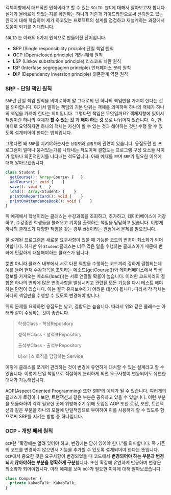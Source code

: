 객체지향에서 대표적인 원칙이라고 할 수 있는 `SOLID 원칙`에 대해서 알아보고자 합니다. 설계가 올바르게 되었는지를 확인하는 하나의 기준과 가이드라인으로써 신뢰받고 있는 원칙에 대해 학습하여 제가 하고있는 프로젝트의 설계를 점검하고 재설계하는 과정에서 도움이 되기를 기대합니다.

`SOLID` 는 아래의 5가지 원칙으로 만들어진 단어입니다.

- **S**RP (Single responsibility priciple) 단일 책임 원칙
- **O**CP (Open/closed principle) 개방-폐쇄 원칙
- **L**SP (Liskov substitution principle) 리스코프 치환 원칙
- **I**SP (Interfase segregagion principle) 인터페이스 분리 원칙
- **D**IP (Dependency inversion principle) 의존관계 역전 원칙

### SRP - 단일 책인 원칙

`SRP`란 단일 책임 원칙을 의미로하며 말 그대로의 단 하나의 책임만을 가져야 한다는 것을 의미합니다. 여기서 말하는 책임의 기본 단위는 객체를 의미하며 하나의 객체가 하나의 책임을 가져야 한다는 의미입니다. 그렇다면 책임은 무엇일까요? 객체지향에 있어서 책임이란 하나의 객체가 **할 수 있는 것** 과 **해야 하는 것** 으로 나뉘어져 있습니다. 즉, 한 마디로 요약하자면 하나의 객체는 자신이 할 수 있는 것과 해야하는 것만 수행 할 수 있도록 설계되어야 한다는 법칙입니다.

그렇다면 왜 `SRP`를 지켜야하는지는 `응집도`와 `결합도`에 관련이 있습니다. 응집도란 한 프로그램이 얼마나 뭉쳐있는가를 나타내는 척도이며 결합도는 프로그램 구성 요소들 사이가 얼마나 의존적인지를 나타내는 척도입니다. 아래 예제를 보며 `SRP`가 필요한 이유에 대해 알아보겠습니다.  

```ts
class Student {
  getCourse(): Array<Course> {   }
  addCourse(): void {    }
  save(): void {   }
  load(): Array<Student> {    }
  printOnReportCard(): void {    }
  printOnAttendanceBook(): void {    }
}
```

위 예제에서 학생이라는 클래스는 수강과목을 조회하고, 추가하고, 데이터베이스에 저장하고, 수강중인 학생들을 불러오고 기록을 출력하는 책임을 담담하고 있습니다. 이렇게 하나의 클래스가 다양한 책임을 갖는 경우 `변경`이라는 관점에서 문제를 일으킵니다.

잘 설계된 프로그램은 새로운 요구사항이 있을 때 가능한 코드의 변경이 최소화가 되어야합니다. 하지만 위 `Student`클래스는 너무 많은 일을 수행하는 클래스이기 때문에 변화에 민감하게 대응해야하는 클래스가 됩니다.

뿐만 아니라 클래스 내부에서 서로 다른 역할을 수행하는 코드끼리 강하게 결합되는데 예를 들어 현재 수강과목을 조회하는 메소드(getCourse())와 데이터베이스에서 학생 정보를 가져오는 메소드(load())는 서로 연결될 확률이 높습니다. 이러한 코드끼리의 결합은 하나의 변화에 많은 변경사항을 발생시키고 관련된 모든 기능을 다시 테스트 해야하는 단점이 있습니다. 이는 결국 유지보수하기 어려운 대상이 됩니다. 따라서 각 객체는 하나의 책임만을 수행할 수 있도록 변경해야 합니다.

위의 문제를 요약하면 응집도는 낮고, 결합도는 높습니다. 따라서 위와 같은 클래스는 아래와 같이 수정하는 것이 좋습니다.

> 학생Class - 학생Repository
> 
> 성적표Class - 성적표Repository
> 
> 출석부Class - 출석부Repository
> 
> 비즈니스 로직을 담당하는 Service

이렇게 클래스를 쪼개어 관리하는 것이 변경에 유연하게 대처할 수 있는 설계라고 할 수 있습니다. 이렇게 단일 책임으로 적절하게 분리하게 되면 요구사항이 변동되어도 유연한 대처가 가능해집니다.  

AOP(Aspect Oriented Programming) 또한 SRP의 예제가 될 수 있습니다. 여러개의 클래스가 로깅이나 보안, 트랜잭션과 같은 부분은 공유하고 있을 수 있습니다. 이런 부분을 모듈화하여 각각 필요한 곳에 위빙해주기 위해 도입된 AOP 또한 로깅, 보안, 트랜잭션과 같은 부분을 하나의 모듈에 단일책임으로 부여하여 이를 사용하게 할 수 있도록 함으로써 SRP를 지키는 방법 중 하나입니다.

### OCP - 개방 폐쇄 원칙

`OCP`란 "확장에는 열려 있어야 하고, 변경에는 닫혀 있어야 한다."를 의미합니다. 즉 기존의 코드를 변경하지 않으면서 기능을 추가할 수 있도록 설계되어야 한다는 뜻입니다. `OCP`에서 중요한 것은 요구사항이 변경되었을 때 코드에서 **변경되어야 하는 부분과 변경되지 않아야하는 부분을 명확하게 구분**합니다. 또한 확장에 유연하게 반응하며 변경은 최소화가 되어야합니다. 아래 예제를 보며 `OCP`가 필요한 이유에 대해 알아보겠습니다.

```ts
class Computer {
  private kakaoTalk: KakaoTalk;
}
```



